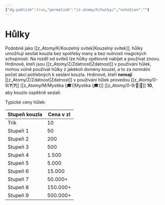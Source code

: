 ```yaml
---
{"dg-publish":true,"permalink":"/z-atomy/h/hulky/","noteIcon":""}
---
```


# Hůlky  
Podobně jako [[z_Atomy/K/Kouzelný svitek\|Kouzelný svitek]], hůlky umožňují sesílat kouzla bez spotřeby many a bez nutnosti magických schopností. Na rozdíl od svitků lze hůlky opětovně nabíjet a používat znovu. Hrdinové, kteří jsou [[z_Atomy/Z/Zdatnost\|Zdatnost]] v používání hůlek, mohou volně používat hůlky z jakékoli domény kouzel, a to za normální počet akcí potřebných k seslání kouzla. 
Hrdinové, kteří **nemají** [[z_Atomy/Z/Zdatnost\|Zdatnost]] v používání hůlek provedou [[z_Atomy/0-9/❓\|❓]] [[z_Atomy/M/Mystika (🎓)\|Mystika (🎓)]] [[z_Atomy/0-9/📶\|📶]] **10**, aby kouzlo úspěšně seslali. 

Typické ceny hůlek:

| Stupeň kouzla | Cena v zl |
| ------------- | --------- |
| Trik          | 10        |
| Stupeň 1      | 50        |
| Stupeň 2      | 200       |
| Stupeň 3      | 500       |
| Stupeň 4      | 1.500     |
| Stupeň 5      | 5.000     |
| Stupeň 6      | 15.000    |
| Stupeň 7      | 50.000+   |
| Stupeň 8      | 150.000+  |
| Stupeň 9      | 500.000+  |
